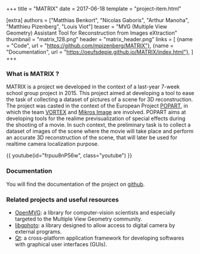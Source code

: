 +++
title = "MATRIX"
date = 2017-06-18
template = "project-item.html"

[extra]
authors = ["Matthias Benkort", "Nicolas Gaboris", "Arthur Manoha", "Matthieu Pizenberg", "Louis Viot"]
teaser = "MVG (Multiple View Geometry) Assistant Tool for Reconstruction from Images eXtraction"
thumbnail = "matrix_128.png"
header = "matrix_header.png"
links = [
    {name = "Code", url = "https://github.com/mpizenberg/MATRIX"},
    {name = "Documentation", url = "https://oeufsdepie.github.io/MATRIX/index.html"},
]
+++

### What is MATRIX ?

MATRIX is a project we developed in the context of a last-year 7-week school group project in 2015.
This project aimed at developing a tool to ease the task of collecting
a dataset of pictures of a scene for 3D reconstruction.
The project was casted in the context of the European Project [POPART][popart],
in which the team [VORTEX][vortex] and [Mikros Image][mikros] are involved.
POPART aims at developing tools for the realime previsualization of special effects
during the shooting of a movie.
In such context, the preliminary task is to collect a dataset of images of the scene
where the movie will take place and perform an accurate 3D reconstruction of the scene,
that will later be used for realtime camera localization purpose.

{{ youtube(id="frpuu8nP56w", class="youtube") }}

[popart]: http://www.popartproject.eu/
[vortex]: http://www.irit.fr/-Equipe-VORTEX-
[mikros]: http://www.mikrosimage.eu/

### Documentation

You will find the documentation of the project on [github][doc].

[doc]: http://oeufsdepie.github.io/MATRIX/index.html

### Related projects and useful resources

- [OpenMVG][openmvg]: a library for computer-vision scientists
  and especially targeted to the Multiple View Geometry community.
- [libgphoto][libgphoto]: a library designed to allow access to digital camera by external programs.
- [Qt][qt]: a cross-platform application framework for developing softwares with graphical user interfaces (GUIs).

[openmvg]: https://github.com/openMVG/openMVG/
[libgphoto]: http://www.gphoto.org/
[qt]: http://www.qt.io/

